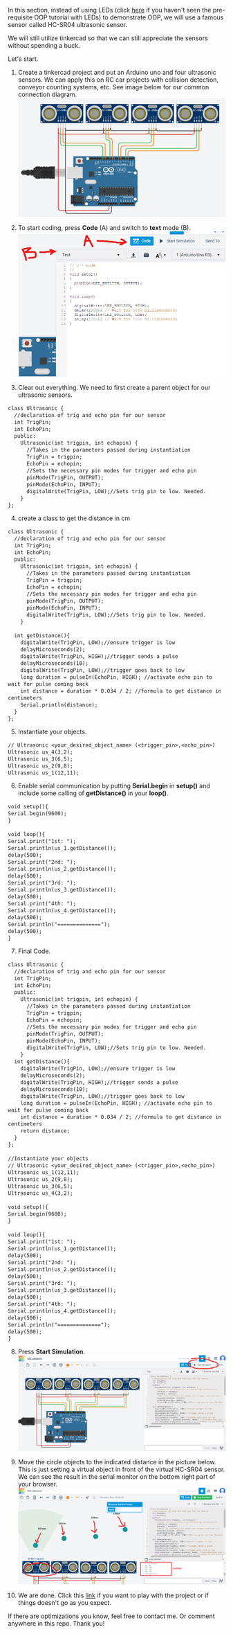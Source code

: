 In this section, instead of using LEDs (click [here](https://github.com/jccatilo/arduino/tree/main/1_OOP_LED) if you haven't seen the pre-requisite OOP tutorial with LEDs) to demonstrate OOP, we will use a famous sensor called HC-SR04 ultrasonic sensor.

We will still utilize tinkercad so that we can still appreciate the sensors without spending a buck. 

Let's start.

1. Create a tinkercad project and put an Arduino uno and four ultrasonic sensors. We can apply this on RC car projects with collision detection, conveyor counting systems, etc. See image below for our common connection diagram.
![](images/1.png)

2. To start coding, press **Code** (A) and switch to **text** mode (B).
![](images/2.png)

3. Clear out everything. We need to first create a parent object for our ultrasonic sensors.
```
class Ultrasonic {
  //declaration of trig and echo pin for our sensor
  int TrigPin; 
  int EchoPin;
  public:
    Ultrasonic(int trigpin, int echopin) {
      //Takes in the parameters passed during instantiation
      TrigPin = trigpin;
      EchoPin = echopin;
      //Sets the necessary pin modes for trigger and echo pin
      pinMode(TrigPin, OUTPUT);
      pinMode(EchoPin, INPUT);
      digitalWrite(TrigPin, LOW);//Sets trig pin to low. Needed.
    }
};
```

4. create a class to get the distance in cm
```
class Ultrasonic {
  //declaration of trig and echo pin for our sensor
  int TrigPin; 
  int EchoPin;
  public:
    Ultrasonic(int trigpin, int echopin) {
      //Takes in the parameters passed during instantiation
      TrigPin = trigpin;
      EchoPin = echopin;
      //Sets the necessary pin modes for trigger and echo pin
      pinMode(TrigPin, OUTPUT);
      pinMode(EchoPin, INPUT);
      digitalWrite(TrigPin, LOW);//Sets trig pin to low. Needed.
    }

  int getDistance(){
    digitalWrite(TrigPin, LOW);//ensure trigger is low
    delayMicroseconds(2);
    digitalWrite(TrigPin, HIGH);//trigger sends a pulse
    delayMicroseconds(10);
    digitalWrite(TrigPin, LOW);//trigger goes back to low
    long duration = pulseIn(EchoPin, HIGH); //activate echo pin to wait for pulse coming back
    int distance = duration * 0.034 / 2; //formula to get distance in centimeters
    Serial.println(distance);
  }
};
```

5. Instantiate your objects.

```
// Ultrasonic <your_desired_object_name> (<trigger_pin>,<echo_pin>)
Ultrasonic us_4(3,2); 
Ultrasonic us_3(6,5);
Ultrasonic us_2(9,8);
Ultrasonic us_1(12,11);
```

6. Enable serial communication by putting **Serial.begin** in **setup()** and include some calling of **getDistance()** in your **loop()**.
```
void setup(){
Serial.begin(9600);
}

void loop(){
Serial.print("1st: ");
Serial.println(us_1.getDistance());
delay(500);
Serial.print("2nd: ");
Serial.println(us_2.getDistance());
delay(500);
Serial.print("3rd: ");
Serial.println(us_3.getDistance());
delay(500);
Serial.print("4th: ");
Serial.println(us_4.getDistance());
delay(500);
Serial.println("==============");
delay(500);
}
```
7. Final Code.

```
class Ultrasonic {
  //declaration of trig and echo pin for our sensor
  int TrigPin; 
  int EchoPin;
  public:
    Ultrasonic(int trigpin, int echopin) {
      //Takes in the parameters passed during instantiation
      TrigPin = trigpin;
      EchoPin = echopin;
      //Sets the necessary pin modes for trigger and echo pin
      pinMode(TrigPin, OUTPUT);
      pinMode(EchoPin, INPUT);
      digitalWrite(TrigPin, LOW);//Sets trig pin to low. Needed.
    }
  int getDistance(){
    digitalWrite(TrigPin, LOW);//ensure trigger is low
    delayMicroseconds(2);
    digitalWrite(TrigPin, HIGH);//trigger sends a pulse
    delayMicroseconds(10);
    digitalWrite(TrigPin, LOW);//trigger goes back to low
    long duration = pulseIn(EchoPin, HIGH); //activate echo pin to wait for pulse coming back
    int distance = duration * 0.034 / 2; //formula to get distance in centimeters
    return distance;
  }
};

//Instantiate your objects
// Ultrasonic <your_desired_object_name> (<trigger_pin>,<echo_pin>)
Ultrasonic us_1(12,11);
Ultrasonic us_2(9,8);
Ultrasonic us_3(6,5);
Ultrasonic us_4(3,2); 

void setup(){
Serial.begin(9600);
}

void loop(){
Serial.print("1st: ");
Serial.println(us_1.getDistance());
delay(500);
Serial.print("2nd: ");
Serial.println(us_2.getDistance());
delay(500);
Serial.print("3rd: ");
Serial.println(us_3.getDistance());
delay(500);
Serial.print("4th: ");
Serial.println(us_4.getDistance());
delay(500);
Serial.println("==============");
delay(500);
}
```
8. Press **Start Simulation**.
![](images/3.png)

9. Move the circle objects to the indicated distance in the picture below. This is just setting a virtual object in front of the virtual HC-SR04 sensor. We can see the result in the serial monitor on the bottom right part of your browser.
![](images/4.png)

10. We are done. Click this [link](https://www.tinkercad.com/things/idKq2mzaq5j-stunning-lahdi-amberis/) if you want to play with the project or if things doesn't go as you expect.

If there are optimizations you know, feel free to contact me. Or comment anywhere in this repo. 
Thank you!